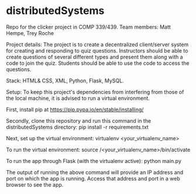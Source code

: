 # distributedSystems

Repo for the clicker project in COMP 339/439.
Team members: Matt Hempe, Trey Roche

Project details:
The project is to create a decentralized client/server system for creating and responding to quiz questions. Instructors should be able to create questions of several different types and present them along with a code to join the quiz. Students should be able to use the code to access the questions. 

Stack: HTML& CSS, XML, Python, Flask, MySQL.

Setup: 
To keep this project's dependencies from interfering from those of the local machine, it is advised to run a virtual environment.

First, install pip at https://pip.pypa.io/en/stable/installing/

Secondly, clone this repository and run this command in the distributedSystems directory:
pip install -r requirements.txt

Next, set up the virtual environment:
virtualenv <your_virtualenv_name>

To run the virtual environment:
source /<your_virtualenv_name>/bin/activate

To run the app through Flask (with the virtualenv active):
python main.py

The output of running the above command will provide an IP address and port on which the app is running. Access that address and port in a web browser to see the app.
